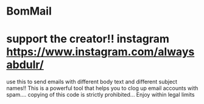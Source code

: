 # BomMail

# support the creator!! instagram https://www.instagram.com/alwaysabdulr/

use this to send emails with different body text and different subject names!! 
This is a powerful tool that helps you to clog up email accounts with spam.... 
copying of this code is strictly prohibited... 
Enjoy within legal limits

